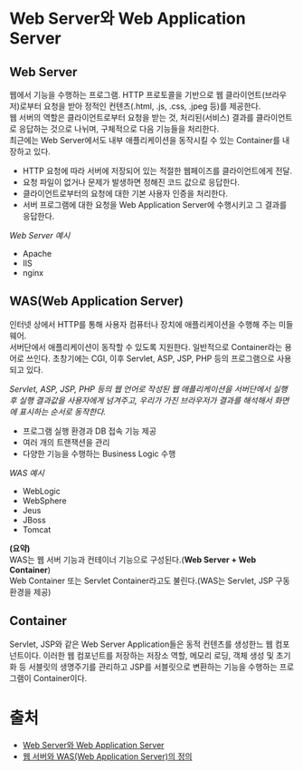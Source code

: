 # Web Server와 Web Application Server

## Web Server

웹에서 기능을 수행하는 프로그램. HTTP 프로토콜을 기반으로 웹 클라이언트(브라우저)로부터 요청을 받아 정적인 컨텐츠(.html, .js, .css, .jpeg 등)를 제공한다.  
웹 서버의 역할은 클라이언트로부터 요청을 받는 것, 처리된(서비스) 결과를 클라이언트로 응답하는 것으로 나뉘며, 구체적으로 다음 기능들을 처리한다.  
최근에는 Web Server에서도 내부 애플리케이션을 동작시킬 수 있는 Container를 내장하고 있다.  

- HTTP 요청에 따라 서버에 저장되어 있는 적절한 웹페이즈를 클라이언트에게 전달.
- 요청 파일이 없거나 문제가 발생하면 정해진 코드 값으로 응답한다.
- 클라이언트로부터의 요청에 대한 기본 사용자 인증을 처리한다.
- 서버 프로그램에 대한 요청을 Web Application Server에 수행시키고 그 결과를 응답한다.

*Web Server 예시*
- Apache
- IIS
- nginx

## WAS(Web Application Server)

인터넷 상에서 HTTP를 통해 사용자 컴퓨터나 장치에 애플리케이션을 수행해 주는 미들웨어.  
서버단에서 애플리케이션이 동작할 수 있도록 지원한다. 일반적으로 Container라는 용어로 쓰인다. 초창기에는 CGI, 이후 Servlet, ASP, JSP, PHP 등의 프로그램으로 사용되고 있다.  

*Servlet, ASP, JSP, PHP 등의 웹 언어로 작성된 웹 애플리케이션을 서버단에서 실행 후 실행 결과값을 사용자에게 넘겨주고, 우리가 가진 브라우저가 결과를 해석해서 화면에 표시하는 순서로 동작한다.*  

- 프로그램 실행 환경과 DB 접속 기능 제공
- 여러 개의 트랜잭션을 관리
- 다양한 기능을 수행하는 Business Logic 수행

*WAS 예시*
- WebLogic
- WebSphere
- Jeus
- JBoss
- Tomcat

**(요약)**  
WAS는 웹 서버 기능과 컨테이너 기능으로 구성된다.(**Web Server + Web Container**)  
Web Container 또는 Servlet Container라고도 불린다.(WAS는 Servlet, JSP 구동 환경을 제공)

## Container

Servlet, JSP와 같은 Web Server Application들은 동적 컨텐츠를 생성한느 웹 컴포넌트이다. 이러한 웹 컴포넌트를 저장하는 저장소 역할, 메모리 로딩, 객체 생성 및 초기화 등 서블릿의 생명주기를 관리하고 JSP를 서블릿으로 변환하는 기능을 수행하는 프로그램이 Container이다.  

# 출처
* [Web Server와 Web Application Server](https://blog.daum.net/ticcanis/256)
* [웹 서버와 WAS(Web Application Server)의 정의 ](https://blog.daum.net/hopcount/8658571)